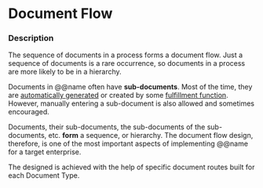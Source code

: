 # Document Flow

### Description

The sequence of documents in a process forms a document flow. Just a sequence of documents is a rare occurrence, so documents in a process are more likely to be in a hierarchy.

Documents in @@name often have **sub-documents**. Most of the time, they are [automatically generated](https://github.com/ErpNetDocs/tech/blob/master/advanced/documents/generation.md) or created by some [fulfillment function](https://github.com/ErpNetDocs/tech/blob/master/advanced/documents/fulfillment.md). However, manually entering a sub-document is also allowed and sometimes encouraged.

Documents, their sub-documents, the sub-documents of the sub-documents, etc. **form** a sequence, or hierarchy. The document flow design, therefore, is one of the most important aspects of implementing @@name for a target enterprise.

The designed is achieved with the help of specific document routes built for each Document Type.
